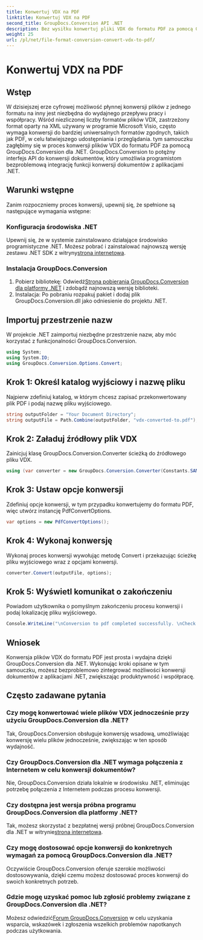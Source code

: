```yaml
---
title: Konwertuj VDX na PDF
linktitle: Konwertuj VDX na PDF
second_title: GroupDocs.Conversion API .NET
description: Bez wysiłku konwertuj pliki VDX do formatu PDF za pomocą GroupDocs.Conversion dla .NET. Ulepsz swoje aplikacje .NET dzięki płynnym możliwościom konwersji dokumentów.
weight: 25
url: /pl/net/file-format-conversion-convert-vdx-to-pdf/
---
```


# Konwertuj VDX na PDF

## Wstęp
W dzisiejszej erze cyfrowej możliwość płynnej konwersji plików z jednego formatu na inny jest niezbędna do wydajnego przepływu pracy i współpracy. Wśród niezliczonej liczby formatów plików VDX, zastrzeżony format oparty na XML używany w programie Microsoft Visio, często wymaga konwersji do bardziej uniwersalnych formatów zgodnych, takich jak PDF, w celu łatwiejszego udostępniania i przeglądania.
tym samouczku zagłębimy się w proces konwersji plików VDX do formatu PDF za pomocą GroupDocs.Conversion dla .NET. GroupDocs.Conversion to potężny interfejs API do konwersji dokumentów, który umożliwia programistom bezproblemową integrację funkcji konwersji dokumentów z aplikacjami .NET.
## Warunki wstępne
Zanim rozpoczniemy proces konwersji, upewnij się, że spełnione są następujące wymagania wstępne:
### Konfiguracja środowiska .NET
 Upewnij się, że w systemie zainstalowano działające środowisko programistyczne .NET. Możesz pobrać i zainstalować najnowszą wersję zestawu .NET SDK z witryny[strona internetowa](https://dotnet.microsoft.com/download).
### Instalacja GroupDocs.Conversion
1.  Pobierz bibliotekę: Odwiedź[Strona pobierania GroupDocs.Conversion dla platformy .NET](https://releases.groupdocs.com/conversion/net/) i zdobądź najnowszą wersję biblioteki.
2. Instalacja: Po pobraniu rozpakuj pakiet i dodaj plik GroupDocs.Conversion.dll jako odniesienie do projektu .NET.

## Importuj przestrzenie nazw
W projekcie .NET zaimportuj niezbędne przestrzenie nazw, aby móc korzystać z funkcjonalności GroupDocs.Conversion.

```csharp
using System;
using System.IO;
using GroupDocs.Conversion.Options.Convert;
```
## Krok 1: Określ katalog wyjściowy i nazwę pliku
Najpierw zdefiniuj katalog, w którym chcesz zapisać przekonwertowany plik PDF i podaj nazwę pliku wyjściowego.
```csharp
string outputFolder = "Your Document Directory";
string outputFile = Path.Combine(outputFolder, "vdx-converted-to.pdf");
```
## Krok 2: Załaduj źródłowy plik VDX
Zainicjuj klasę GroupDocs.Conversion.Converter ścieżką do źródłowego pliku VDX.
```csharp
using (var converter = new GroupDocs.Conversion.Converter(Constants.SAMPLE_VDX))
```
## Krok 3: Ustaw opcje konwersji
Zdefiniuj opcje konwersji, w tym przypadku konwertujemy do formatu PDF, więc utwórz instancję PdfConvertOptions.
```csharp
var options = new PdfConvertOptions();
```
## Krok 4: Wykonaj konwersję
Wykonaj proces konwersji wywołując metodę Convert i przekazując ścieżkę pliku wyjściowego wraz z opcjami konwersji.
```csharp
converter.Convert(outputFile, options);
```
## Krok 5: Wyświetl komunikat o zakończeniu
Powiadom użytkownika o pomyślnym zakończeniu procesu konwersji i podaj lokalizację pliku wyjściowego.
```csharp
Console.WriteLine("\nConversion to pdf completed successfully. \nCheck output in {0}", outputFolder);
```

## Wniosek
Konwersja plików VDX do formatu PDF jest prosta i wydajna dzięki GroupDocs.Conversion dla .NET. Wykonując kroki opisane w tym samouczku, możesz bezproblemowo zintegrować możliwości konwersji dokumentów z aplikacjami .NET, zwiększając produktywność i współpracę.

## Często zadawane pytania
### Czy mogę konwertować wiele plików VDX jednocześnie przy użyciu GroupDocs.Conversion dla .NET?
Tak, GroupDocs.Conversion obsługuje konwersję wsadową, umożliwiając konwersję wielu plików jednocześnie, zwiększając w ten sposób wydajność.
### Czy GroupDocs.Conversion dla .NET wymaga połączenia z Internetem w celu konwersji dokumentów?
Nie, GroupDocs.Conversion działa lokalnie w środowisku .NET, eliminując potrzebę połączenia z Internetem podczas procesu konwersji.
### Czy dostępna jest wersja próbna programu GroupDocs.Conversion dla platformy .NET?
 Tak, możesz skorzystać z bezpłatnej wersji próbnej GroupDocs.Conversion dla .NET w witrynie[strona internetowa](https://releases.groupdocs.com/).
### Czy mogę dostosować opcje konwersji do konkretnych wymagań za pomocą GroupDocs.Conversion dla .NET?
Oczywiście GroupDocs.Conversion oferuje szerokie możliwości dostosowywania, dzięki czemu możesz dostosować proces konwersji do swoich konkretnych potrzeb.
### Gdzie mogę uzyskać pomoc lub zgłosić problemy związane z GroupDocs.Conversion dla .NET?
 Możesz odwiedzić[Forum GroupDocs.Conversion](https://forum.groupdocs.com/c/conversion/11) w celu uzyskania wsparcia, wskazówek i zgłoszenia wszelkich problemów napotkanych podczas użytkowania.